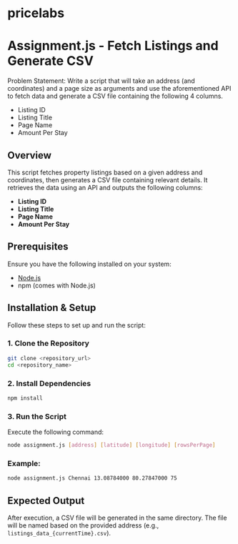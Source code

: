 # pricelabs
# Assignment.js - Fetch Listings and Generate CSV
Problem Statement: Write a script that will take an address (and coordinates) and a page size as arguments and use the aforementioned API to fetch data and generate a CSV file containing the following 4 columns.
- Listing ID
- Listing Title
- Page Name
- Amount Per Stay

## Overview
This script fetches property listings based on a given address and coordinates, then generates a CSV file containing relevant details. It retrieves the data using an API and outputs the following columns:

- **Listing ID**
- **Listing Title**
- **Page Name**
- **Amount Per Stay**

## Prerequisites
Ensure you have the following installed on your system:

- [Node.js](https://nodejs.org/)
- npm (comes with Node.js)

## Installation & Setup
Follow these steps to set up and run the script:

### 1. Clone the Repository
```sh
git clone <repository_url>
cd <repository_name>
```

### 2. Install Dependencies
```sh
npm install
```

### 3. Run the Script
Execute the following command:
```sh
node assignment.js [address] [latitude] [longitude] [rowsPerPage]
```

### Example:
```sh
node assignment.js Chennai 13.08784000 80.27847000 75
```

## Expected Output
After execution, a CSV file will be generated in the same directory. The file will be named based on the provided address (e.g., `listings_data_{currentTime}.csv`).

